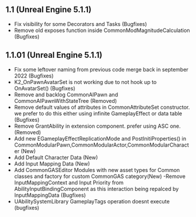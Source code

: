 ## 1.1 (Unreal Engine 5.1.1)
- Fix visibility for some Decorators and Tasks (Bugfixes)
- Remove old exposes function inside CommonModMagnitudeCalculation (Bugfixes)

## 1.1.01 (Unreal Engine 5.1.1)
- Fix some leftover naming from previous code merge back in september 2022 (Bugfixes)
- K2_OnPawnAvatarSet is not working due to not hook up to OnAvatarSet() (Bugfixes)
- Remove and backlog CommonAIPawn and CommonAIPawnWithStateTree (Removed)
- Remove default values of attributes in CommonAttributeSet constructor. we prefer to do this either using infinite GameplayEffect or data table (Bugfixes)
- Remove GrantAbility in extension component. prefer using ASC one. (Removed)
- Add new EGameplayEffectReplicationMode and PostInitiProperties() in CommonModularPawn,CommonModularActor,CommonModularCharacter (New)
- Add Default Character Data (New)
- Add Input Mapping Data (New)
- Add CommonGASEditor Modules with new asset types for Common  classes and factory for custom CommonGAS category(New)
-Remove InputMappingContext and Input Priority from AbilityInputBindingComponent as this interaction being repalced by InputMappingData (Bugfixes)
- UAbilitySystemLibrary GameplayTags operation doesnt execute (bugfixes)